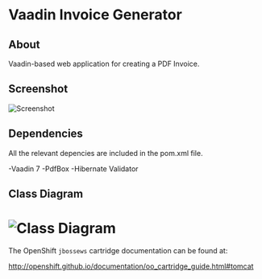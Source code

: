 Vaadin Invoice Generator
======================

## About
Vaadin-based web application for creating a PDF Invoice.

## Screenshot
![Screenshot](https://raw.github.com/nyholmniklas/vaadinInvoiceGenerator/master/doc/screenshot.png)

## Dependencies
All the relevant depencies are included in the pom.xml file.

 -Vaadin 7
 -PdfBox
 -Hibernate Validator

## Class Diagram
![Class Diagram](https://raw.github.com/nyholmniklas/vaadinInvoiceGenerator/master/doc/class_diagram.jpg)
=======
The OpenShift `jbossews` cartridge documentation can be found at:

http://openshift.github.io/documentation/oo_cartridge_guide.html#tomcat
